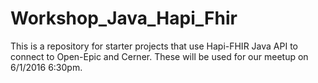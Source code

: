 # Workshop_Java_Hapi_Fhir
This is a repository for starter projects that use Hapi-FHIR Java API to connect to Open-Epic and Cerner. These will be used for our meetup on 6/1/2016 6:30pm.
